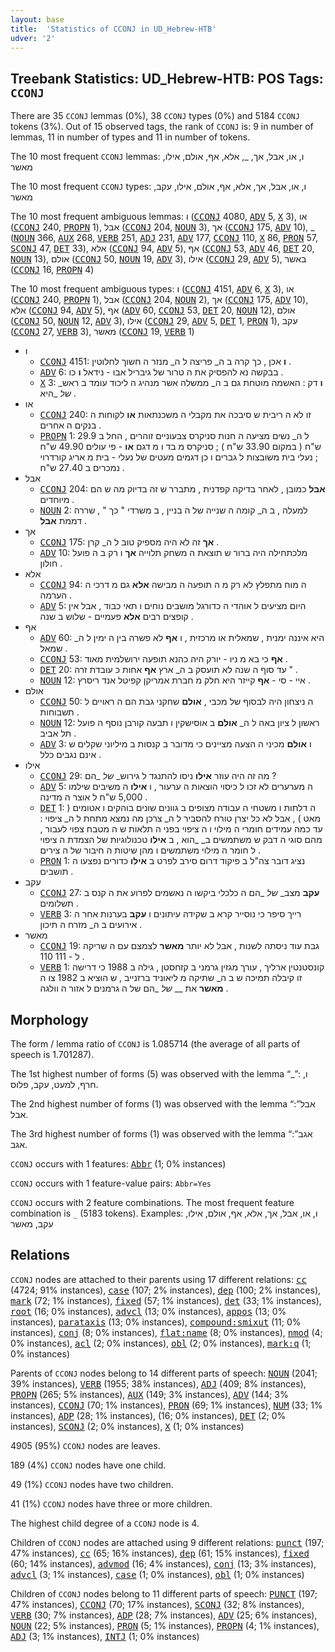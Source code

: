 ```yaml
---
layout: base
title:  'Statistics of CCONJ in UD_Hebrew-HTB'
udver: '2'
---
```


## Treebank Statistics: UD_Hebrew-HTB: POS Tags: `CCONJ`

There are 35 `CCONJ` lemmas (0%), 38 `CCONJ` types (0%) and 5184 `CCONJ` tokens (3%).
Out of 15 observed tags, the rank of `CCONJ` is: 9 in number of lemmas, 11 in number of types and 11 in number of tokens.

The 10 most frequent `CCONJ` lemmas: ו, או, אבל, אך, _, אלא, אף, אולם, אילו, מאשר

The 10 most frequent `CCONJ` types:  ו, או, אבל, אך, אלא, אף, אולם, אילו, עקב, מאשר

The 10 most frequent ambiguous lemmas: ו (<tt><a href="he_htb-pos-CCONJ.html">CCONJ</a></tt> 4080, <tt><a href="he_htb-pos-ADV.html">ADV</a></tt> 5, <tt><a href="he_htb-pos-X.html">X</a></tt> 3), או (<tt><a href="he_htb-pos-CCONJ.html">CCONJ</a></tt> 240, <tt><a href="he_htb-pos-PROPN.html">PROPN</a></tt> 1), אבל (<tt><a href="he_htb-pos-CCONJ.html">CCONJ</a></tt> 204, <tt><a href="he_htb-pos-NOUN.html">NOUN</a></tt> 3), אך (<tt><a href="he_htb-pos-CCONJ.html">CCONJ</a></tt> 175, <tt><a href="he_htb-pos-ADV.html">ADV</a></tt> 10), _ (<tt><a href="he_htb-pos-NOUN.html">NOUN</a></tt> 366, <tt><a href="he_htb-pos-AUX.html">AUX</a></tt> 268, <tt><a href="he_htb-pos-VERB.html">VERB</a></tt> 251, <tt><a href="he_htb-pos-ADJ.html">ADJ</a></tt> 231, <tt><a href="he_htb-pos-ADV.html">ADV</a></tt> 177, <tt><a href="he_htb-pos-CCONJ.html">CCONJ</a></tt> 110, <tt><a href="he_htb-pos-X.html">X</a></tt> 86, <tt><a href="he_htb-pos-PRON.html">PRON</a></tt> 57, <tt><a href="he_htb-pos-SCONJ.html">SCONJ</a></tt> 47, <tt><a href="he_htb-pos-DET.html">DET</a></tt> 33), אלא (<tt><a href="he_htb-pos-CCONJ.html">CCONJ</a></tt> 94, <tt><a href="he_htb-pos-ADV.html">ADV</a></tt> 5), אף (<tt><a href="he_htb-pos-CCONJ.html">CCONJ</a></tt> 53, <tt><a href="he_htb-pos-ADV.html">ADV</a></tt> 46, <tt><a href="he_htb-pos-DET.html">DET</a></tt> 20, <tt><a href="he_htb-pos-NOUN.html">NOUN</a></tt> 13), אולם (<tt><a href="he_htb-pos-CCONJ.html">CCONJ</a></tt> 50, <tt><a href="he_htb-pos-NOUN.html">NOUN</a></tt> 19, <tt><a href="he_htb-pos-ADV.html">ADV</a></tt> 3), אילו (<tt><a href="he_htb-pos-CCONJ.html">CCONJ</a></tt> 29, <tt><a href="he_htb-pos-ADV.html">ADV</a></tt> 5), באשר (<tt><a href="he_htb-pos-CCONJ.html">CCONJ</a></tt> 16, <tt><a href="he_htb-pos-PROPN.html">PROPN</a></tt> 4)

The 10 most frequent ambiguous types:  ו (<tt><a href="he_htb-pos-CCONJ.html">CCONJ</a></tt> 4151, <tt><a href="he_htb-pos-ADV.html">ADV</a></tt> 6, <tt><a href="he_htb-pos-X.html">X</a></tt> 3), או (<tt><a href="he_htb-pos-CCONJ.html">CCONJ</a></tt> 240, <tt><a href="he_htb-pos-PROPN.html">PROPN</a></tt> 1), אבל (<tt><a href="he_htb-pos-CCONJ.html">CCONJ</a></tt> 204, <tt><a href="he_htb-pos-NOUN.html">NOUN</a></tt> 2), אך (<tt><a href="he_htb-pos-CCONJ.html">CCONJ</a></tt> 175, <tt><a href="he_htb-pos-ADV.html">ADV</a></tt> 10), אלא (<tt><a href="he_htb-pos-CCONJ.html">CCONJ</a></tt> 94, <tt><a href="he_htb-pos-ADV.html">ADV</a></tt> 5), אף (<tt><a href="he_htb-pos-ADV.html">ADV</a></tt> 60, <tt><a href="he_htb-pos-CCONJ.html">CCONJ</a></tt> 53, <tt><a href="he_htb-pos-DET.html">DET</a></tt> 20, <tt><a href="he_htb-pos-NOUN.html">NOUN</a></tt> 12), אולם (<tt><a href="he_htb-pos-CCONJ.html">CCONJ</a></tt> 50, <tt><a href="he_htb-pos-NOUN.html">NOUN</a></tt> 12, <tt><a href="he_htb-pos-ADV.html">ADV</a></tt> 3), אילו (<tt><a href="he_htb-pos-CCONJ.html">CCONJ</a></tt> 29, <tt><a href="he_htb-pos-ADV.html">ADV</a></tt> 5, <tt><a href="he_htb-pos-DET.html">DET</a></tt> 1, <tt><a href="he_htb-pos-PRON.html">PRON</a></tt> 1), עקב (<tt><a href="he_htb-pos-CCONJ.html">CCONJ</a></tt> 27, <tt><a href="he_htb-pos-VERB.html">VERB</a></tt> 3), מאשר (<tt><a href="he_htb-pos-CCONJ.html">CCONJ</a></tt> 19, <tt><a href="he_htb-pos-VERB.html">VERB</a></tt> 1)


* ו
  * <tt><a href="he_htb-pos-CCONJ.html">CCONJ</a></tt> 4151: <b>ו</b> אכן , כך קרה ב ה_ פריצה ל ה_ מנזר ה חשוך לחלוטין .
  * <tt><a href="he_htb-pos-ADV.html">ADV</a></tt> 6: בבקשה נא להפסיק את ה טרור של גיבריל אבו - נידאל <b>ו</b> כו .
  * <tt><a href="he_htb-pos-X.html">X</a></tt> 3: <b>ו</b> דק : האשמה מוטחת גם ב ה_ ממשלה אשר מנהיג ה ליכוד עומד ב ראש_ _של_ _היא .
* או
  * <tt><a href="he_htb-pos-CCONJ.html">CCONJ</a></tt> 240: זו לא ה ריבית ש סיבכה את מקבלי ה משכנתאות <b>או</b> לקוחות ה בנקים ה אחרים .
  * <tt><a href="he_htb-pos-PROPN.html">PROPN</a></tt> 1: ל ה_ נשים מציעה ה חנות סניקרס צבעוניים זוהרים , החל ב 29.9 ש"ח ( במקום 33.90 ש"ח ) ; סניקרס מ בד ו מ דגם <b>או</b> - פי עולים 49.90 ש"ח ; נעלי בית משובצות ל גברים ו כן דגמים מעטים של נעלי - בית מ אריג קורדרוי נמכרים ב 27.40 ש"ח .
* אבל
  * <tt><a href="he_htb-pos-CCONJ.html">CCONJ</a></tt> 204: <b>אבל</b> כמובן , לאחר בדיקה קפדנית , מתברר ש זה בדיוק מה ש הם מיוחדים .
  * <tt><a href="he_htb-pos-NOUN.html">NOUN</a></tt> 2: למעלה , ב ה_ קומה ה שנייה של ה בניין , ב משרדי " כך " , שררה דממת <b>אבל</b> .
* אך
  * <tt><a href="he_htb-pos-CCONJ.html">CCONJ</a></tt> 175: <b>אך</b> זה לא היה מספיק טוב ל ה_ קרן .
  * <tt><a href="he_htb-pos-ADV.html">ADV</a></tt> 10: מלכתחילה היה ברור ש תוצאת ה משחק תלוייה <b>אך</b> ו רק ב ה פועל חולון .
* אלא
  * <tt><a href="he_htb-pos-CCONJ.html">CCONJ</a></tt> 94: ה מוח מתפלץ לא רק מ ה תופעה ה מבישה <b>אלא</b> גם מ דרכי ה הערמה .
  * <tt><a href="he_htb-pos-ADV.html">ADV</a></tt> 5: היום מציעים ל אוהדי ה כדורגל מושבים נוחים ו תאי כבוד , אבל אין קופצים רבים <b>אלא</b> פעמיים - שלוש ב שנה .
* אף
  * <tt><a href="he_htb-pos-ADV.html">ADV</a></tt> 60: היא איננה ימנית , שמאלית או מרכזית , ו <b>אף</b> לא פשרה בין ה ימין ל ה_ שמאל .
  * <tt><a href="he_htb-pos-CCONJ.html">CCONJ</a></tt> 53: <b>אף</b> כי בא מ ניו - יורק היה כהנא תופעה ירושלמית מאוד .
  * <tt><a href="he_htb-pos-DET.html">DET</a></tt> 20: עד סוף ה שנה לא תועסק ב ה_ ארץ <b>אף</b> אחות כ עובדת זרה " .
  * <tt><a href="he_htb-pos-NOUN.html">NOUN</a></tt> 12: איי - סי - <b>אף</b> קייזר היא חלק מ חברת אמריקן קפיטל אנד ריסרץ .
* אולם
  * <tt><a href="he_htb-pos-CCONJ.html">CCONJ</a></tt> 50: ה ניצחון היה לבסוף של מכבי , <b>אולם</b> שחקני גבת הם ה ראויים ל תשבוחות .
  * <tt><a href="he_htb-pos-NOUN.html">NOUN</a></tt> 12: ראשון ל ציון באה ל ה_ <b>אולם</b> ב אוסישקין ו תבעה קורבן נוסף ה פועל תל אביב .
  * <tt><a href="he_htb-pos-ADV.html">ADV</a></tt> 3: ו <b>אולם</b> מכיני ה הצעה מציינים כי מדובר ב קנסות ב מיליוני שקלים ש אינם נגבים כלל .
* אילו
  * <tt><a href="he_htb-pos-CCONJ.html">CCONJ</a></tt> 29: מה זה היה עוזר <b>אילו</b> ניסו להתנגד ל גירוש_ _של_ _הם ?
  * <tt><a href="he_htb-pos-ADV.html">ADV</a></tt> 5: ה מערערים לא זכו ל כיסוי הוצאות ה ערעור , ו <b>אילו</b> ה משיבים שילמו 5,000 ש"ח ל אוצר ה מדינה .
  * <tt><a href="he_htb-pos-DET.html">DET</a></tt> 1: ה דלתות ו משטחי ה עבודה מצופים ב גוונים שונים בוהקים ו אטומים ( מאט ) , אבל לא כל יצרן טורח להסביר ל ה_ צרכן מה נמצא מתחת ל ה_ ציפוי : עד כמה עמידים חומרי ה מילוי ו ה ציפוי בפני ה תלאות ש ה מטבח צפוי לעבור , מהם סוגי ה דבק ש משתמשים ב_ _הוא , ב <b>אילו</b> טכנולוגיות של הצמדת ה ציפוי ל חומר ה מילוי משתמשים ו מהן שיטות ה חיבור של ה צירים .
  * <tt><a href="he_htb-pos-PRON.html">PRON</a></tt> 1: נציג דובר צה"ל ב פיקוד דרום סירב לפרט ב <b>אילו</b> כדורים נפצעו ה תושבים .
* עקב
  * <tt><a href="he_htb-pos-CCONJ.html">CCONJ</a></tt> 27: <b>עקב</b> מצב_ _של_ _הם ה כלכלי ביקשו ה נאשמים לפרוע את ה קנס ב תשלומים .
  * <tt><a href="he_htb-pos-VERB.html">VERB</a></tt> 3: רייך סיפר כי נוסייר קרא ב שקידה עיתונים ו <b>עקב</b> בערנות אחר ה אירועים ב ה_ מזרח ה תיכון .
* מאשר
  * <tt><a href="he_htb-pos-CCONJ.html">CCONJ</a></tt> 19: גבת עוד ניסתה לשנות , אבל לא יותר <b>מאשר</b> לצמצם עם ה שריקה ל - 111 110 .
  * <tt><a href="he_htb-pos-VERB.html">VERB</a></tt> 1: קונסטנטין ארליך , עורך מגזין גרמני ב קזחסטן , גילה ב 1988 כי דרישה זו קיבלה תמיכה ש ב ה_ שתיקה מ ליאוניד ברזנייב , ש הוציא ב 1982 צו ה <b>מאשר</b> את __ _של_ _הם של ה גרמנים ל אזור ה וולגה .

## Morphology

The form / lemma ratio of `CCONJ` is 1.085714 (the average of all parts of speech is 1.701287).

The 1st highest number of forms (5) was observed with the lemma “_”: ו, חרף, למעט, עקב, פלוס.

The 2nd highest number of forms (1) was observed with the lemma “אבל”: אבל.

The 3rd highest number of forms (1) was observed with the lemma “אגב”: אגב.

`CCONJ` occurs with 1 features: <tt><a href="he_htb-feat-Abbr.html">Abbr</a></tt> (1; 0% instances)

`CCONJ` occurs with 1 feature-value pairs: `Abbr=Yes`

`CCONJ` occurs with 2 feature combinations.
The most frequent feature combination is `_` (5183 tokens).
Examples: ו, או, אבל, אך, אלא, אף, אולם, אילו, עקב, מאשר


## Relations

`CCONJ` nodes are attached to their parents using 17 different relations: <tt><a href="he_htb-dep-cc.html">cc</a></tt> (4724; 91% instances), <tt><a href="he_htb-dep-case.html">case</a></tt> (107; 2% instances), <tt><a href="he_htb-dep-dep.html">dep</a></tt> (100; 2% instances), <tt><a href="he_htb-dep-mark.html">mark</a></tt> (72; 1% instances), <tt><a href="he_htb-dep-fixed.html">fixed</a></tt> (57; 1% instances), <tt><a href="he_htb-dep-det.html">det</a></tt> (33; 1% instances), <tt><a href="he_htb-dep-root.html">root</a></tt> (16; 0% instances), <tt><a href="he_htb-dep-advcl.html">advcl</a></tt> (13; 0% instances), <tt><a href="he_htb-dep-appos.html">appos</a></tt> (13; 0% instances), <tt><a href="he_htb-dep-parataxis.html">parataxis</a></tt> (13; 0% instances), <tt><a href="he_htb-dep-compound-smixut.html">compound:smixut</a></tt> (11; 0% instances), <tt><a href="he_htb-dep-conj.html">conj</a></tt> (8; 0% instances), <tt><a href="he_htb-dep-flat-name.html">flat:name</a></tt> (8; 0% instances), <tt><a href="he_htb-dep-nmod.html">nmod</a></tt> (4; 0% instances), <tt><a href="he_htb-dep-acl.html">acl</a></tt> (2; 0% instances), <tt><a href="he_htb-dep-obl.html">obl</a></tt> (2; 0% instances), <tt><a href="he_htb-dep-mark-q.html">mark:q</a></tt> (1; 0% instances)

Parents of `CCONJ` nodes belong to 14 different parts of speech: <tt><a href="he_htb-pos-NOUN.html">NOUN</a></tt> (2041; 39% instances), <tt><a href="he_htb-pos-VERB.html">VERB</a></tt> (1955; 38% instances), <tt><a href="he_htb-pos-ADJ.html">ADJ</a></tt> (409; 8% instances), <tt><a href="he_htb-pos-PROPN.html">PROPN</a></tt> (265; 5% instances), <tt><a href="he_htb-pos-AUX.html">AUX</a></tt> (149; 3% instances), <tt><a href="he_htb-pos-ADV.html">ADV</a></tt> (144; 3% instances), <tt><a href="he_htb-pos-CCONJ.html">CCONJ</a></tt> (70; 1% instances), <tt><a href="he_htb-pos-PRON.html">PRON</a></tt> (69; 1% instances), <tt><a href="he_htb-pos-NUM.html">NUM</a></tt> (33; 1% instances), <tt><a href="he_htb-pos-ADP.html">ADP</a></tt> (28; 1% instances),  (16; 0% instances), <tt><a href="he_htb-pos-DET.html">DET</a></tt> (2; 0% instances), <tt><a href="he_htb-pos-SCONJ.html">SCONJ</a></tt> (2; 0% instances), <tt><a href="he_htb-pos-X.html">X</a></tt> (1; 0% instances)

4905 (95%) `CCONJ` nodes are leaves.

189 (4%) `CCONJ` nodes have one child.

49 (1%) `CCONJ` nodes have two children.

41 (1%) `CCONJ` nodes have three or more children.

The highest child degree of a `CCONJ` node is 4.

Children of `CCONJ` nodes are attached using 9 different relations: <tt><a href="he_htb-dep-punct.html">punct</a></tt> (197; 47% instances), <tt><a href="he_htb-dep-cc.html">cc</a></tt> (65; 16% instances), <tt><a href="he_htb-dep-dep.html">dep</a></tt> (61; 15% instances), <tt><a href="he_htb-dep-fixed.html">fixed</a></tt> (60; 14% instances), <tt><a href="he_htb-dep-advmod.html">advmod</a></tt> (16; 4% instances), <tt><a href="he_htb-dep-conj.html">conj</a></tt> (13; 3% instances), <tt><a href="he_htb-dep-advcl.html">advcl</a></tt> (3; 1% instances), <tt><a href="he_htb-dep-case.html">case</a></tt> (1; 0% instances), <tt><a href="he_htb-dep-obl.html">obl</a></tt> (1; 0% instances)

Children of `CCONJ` nodes belong to 11 different parts of speech: <tt><a href="he_htb-pos-PUNCT.html">PUNCT</a></tt> (197; 47% instances), <tt><a href="he_htb-pos-CCONJ.html">CCONJ</a></tt> (70; 17% instances), <tt><a href="he_htb-pos-SCONJ.html">SCONJ</a></tt> (32; 8% instances), <tt><a href="he_htb-pos-VERB.html">VERB</a></tt> (30; 7% instances), <tt><a href="he_htb-pos-ADP.html">ADP</a></tt> (28; 7% instances), <tt><a href="he_htb-pos-ADV.html">ADV</a></tt> (25; 6% instances), <tt><a href="he_htb-pos-NOUN.html">NOUN</a></tt> (22; 5% instances), <tt><a href="he_htb-pos-PRON.html">PRON</a></tt> (5; 1% instances), <tt><a href="he_htb-pos-PROPN.html">PROPN</a></tt> (4; 1% instances), <tt><a href="he_htb-pos-ADJ.html">ADJ</a></tt> (3; 1% instances), <tt><a href="he_htb-pos-INTJ.html">INTJ</a></tt> (1; 0% instances)

